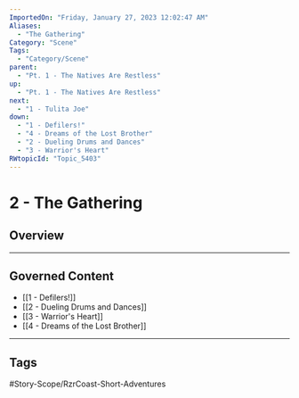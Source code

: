 ```yaml
---
ImportedOn: "Friday, January 27, 2023 12:02:47 AM"
Aliases:
  - "The Gathering"
Category: "Scene"
Tags:
  - "Category/Scene"
parent:
  - "Pt. 1 - The Natives Are Restless"
up:
  - "Pt. 1 - The Natives Are Restless"
next:
  - "1 - Tulita Joe"
down:
  - "1 - Defilers!"
  - "4 - Dreams of the Lost Brother"
  - "2 - Dueling Drums and Dances"
  - "3 - Warrior's Heart"
RWtopicId: "Topic_5403"
---
```

# 2 - The Gathering
## Overview
---
## Governed Content
- [[1 - Defilers!]]
- [[2 - Dueling Drums and Dances]]
- [[3 - Warrior's Heart]]
- [[4 - Dreams of the Lost Brother]]


---
## Tags
#Story-Scope/RzrCoast-Short-Adventures

